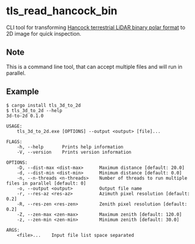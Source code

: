 # tls_read_hancock_bin

CLI tool for transforming [Hancock terrestrial LiDAR binary polar format](https://bitbucket.org/StevenHancock/libclidar) to 2D image for quick inspection.


## Note

This is a command line tool, that can accept multiple files and will run in parallel.


## Example

```
$ cargo install tls_3d_to_2d
$ tls_3d_to_2d --help
3d-to-2d 0.1.0

USAGE:
    tls_3d_to_2d.exe [OPTIONS] --output <output> [file]...

FLAGS:
    -h, --help       Prints help information
    -V, --version    Prints version information

OPTIONS:
    -D, --dist-max <dist-max>      Maximum distance [default: 20.0]
    -d, --dist-min <dist-min>      Minimum distance [default: 0.0]
    -n, --n-threads <n-threads>    Number of threads to run multiple files in parallel [default: 0]
    -o, --output <output>          Output file name
    -r, --res-az <res-az>          Azimuth pixel resolution [default: 0.2]
    -R, --res-zen <res-zen>        Zenith pixel resolution [default: 0.2]
    -Z, --zen-max <zen-max>        Maximum zenith [default: 120.0]
    -z, --zen-min <zen-min>        Minimum zenith [default: 30.0]

ARGS:
    <file>...    Input file list space separated
```